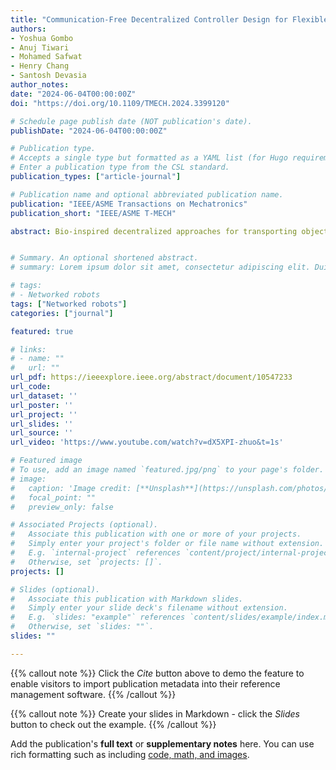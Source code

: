 ```yaml
---
title: "Communication-Free Decentralized Controller Design for Flexible Object Transport"
authors:
- Yoshua Gombo
- Anuj Tiwari
- Mohamed Safwat
- Henry Chang
- Santosh Devasia
author_notes:
date: "2024-06-04T00:00:00Z"
doi: "https://doi.org/10.1109/TMECH.2024.3399120"

# Schedule page publish date (NOT publication's date).
publishDate: "2024-06-04T00:00:00Z"

# Publication type.
# Accepts a single type but formatted as a YAML list (for Hugo requirements).
# Enter a publication type from the CSL standard.
publication_types: ["article-journal"]

# Publication name and optional abbreviated publication name.
publication: "IEEE/ASME Transactions on Mechatronics"
publication_short: "IEEE/ASME T-MECH"

abstract: Bio-inspired decentralized approaches for transporting objects with robot networks seek to use locally-sensed information such as object–robot interaction forces, without the need for robot-to-robot communication. However, the design of the decentralized controller to achieve a specified network performance (e.g., to achieve a desired network settling time Ts) depends on the particular network/object connectivity and therefore, tends to be a centralized decision. Such centralized controller design is not biomimetic and might not be viable if communication is not available between agents to achieve decentralized consensus on the controller parameters. The main contribution of this article is a decentralized controller design approach using local measurements, which does not require prior knowledge of the robot network or object properties. Rather, only the desired network-level performance (such as network settling time) is needed to select controller parameters with the proposed delayed self-reinforcement (DSR) approach, which decentralizes the ideal case where each robot has information about the transport task. In addition, experimental results show that the DSR approach (with decentralized parameter selection) reduces deformation substantially by 66% for a linear object using mobile robots and by 57% for the planar transport of a cylindrical object using industrial robots, when compared to the standard (without DSR) case, even with a centralized design of parameters.


# Summary. An optional shortened abstract.
# summary: Lorem ipsum dolor sit amet, consectetur adipiscing elit. Duis posuere tellus ac convallis placerat. Proin tincidunt magna sed ex sollicitudin condimentum.

# tags:
# - Networked robots
tags: ["Networked robots"]
categories: ["journal"]

featured: true

# links:
# - name: ""
#   url: ""
url_pdf: https://ieeexplore.ieee.org/abstract/document/10547233
url_code: 
url_dataset: ''
url_poster: ''
url_project: ''
url_slides: ''
url_source: ''
url_video: 'https://www.youtube.com/watch?v=dX5XPI-zhuo&t=1s'

# Featured image
# To use, add an image named `featured.jpg/png` to your page's folder. 
# image:
#   caption: 'Image credit: [**Unsplash**](https://unsplash.com/photos/jdD8gXaTZsc)'
#   focal_point: ""
#   preview_only: false

# Associated Projects (optional).
#   Associate this publication with one or more of your projects.
#   Simply enter your project's folder or file name without extension.
#   E.g. `internal-project` references `content/project/internal-project/index.md`.
#   Otherwise, set `projects: []`.
projects: []

# Slides (optional).
#   Associate this publication with Markdown slides.
#   Simply enter your slide deck's filename without extension.
#   E.g. `slides: "example"` references `content/slides/example/index.md`.
#   Otherwise, set `slides: ""`.
slides: ""

---
```




{{% callout note %}}
Click the *Cite* button above to demo the feature to enable visitors to import publication metadata into their reference management software.
{{% /callout %}}

{{% callout note %}}
Create your slides in Markdown - click the *Slides* button to check out the example.
{{% /callout %}}

Add the publication's **full text** or **supplementary notes** here. You can use rich formatting such as including [code, math, and images](https://docs.hugoblox.com/content/writing-markdown-latex/).
